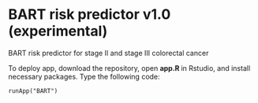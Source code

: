 # BART risk predictor v1.0 (experimental)

BART risk predictor for stage II and stage III colorectal cancer

To deploy app, download the repository, open <b> app.R </b> in Rstudio, and install necessary packages. Type the following code:

````
runApp("BART") 
````
